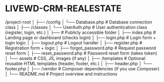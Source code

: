 # LIVEWD-CRM-REALESTATE

/project-root
│
├── /config
│   └── Database.php                 # Database connection class
│
├── /classes
│   └── UserAuth.php                 # User authentication class (register, login, etc.)
│
├──                                 # Publicly accessible folder
│   ├── index.php                   # Landing page or dashboard (checks login)
│   ├── login.php                   # Login form + login logic
│   ├── logout.php                  # Logout handler
│   ├── register.php                # Registration form + logic
│   ├── forgot_password.php         # Request password reset form
│   ├── reset_password.php          # Password reset form (takes token)
│   └── assets                      # CSS, JS, images (if any)
│
├── /templates                      # Optional: reusable HTML templates (header, footer, etc.)
│   ├── header.php
│   └── footer.php
│
├── /vendor                        # Composer dependencies (if you use Composer)
│
└── README.md                      # Project overview and instructions
